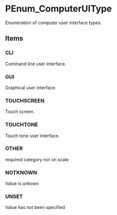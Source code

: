 # PEnum_ComputerUIType

Enumeration of computer user interface types.

## Items

### CLI
Command line user interface.

### GUI
Graphical user interface.

### TOUCHSCREEN
Touch screen.

### TOUCHTONE
Touch tone user interface.

### OTHER
required category not on scale

### NOTKNOWN
Value is unkown

### UNSET
Value has not been specified
